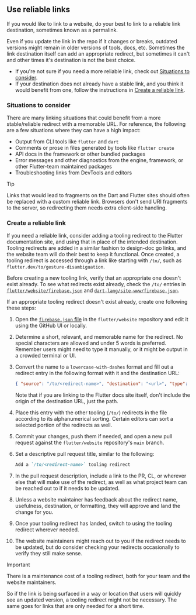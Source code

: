 ## Use reliable links

If you would like to link to a website,
do your best to link to a reliable link destination,
sometimes known as a permalink.

Even if you update the link in the repo if it changes or breaks,
outdated versions might remain in older versions of tools, docs, etc.
Sometimes the link destination itself can add an appropriate redirect,
but sometimes it can't and other times it's destination is not the best choice.

- If you're not sure if you need a more reliable link,
  check out [Situations to consider](#situations-to-consider).
- If your destination does not already have a stable link,
  and you think it would benefit from one,
  follow the instructions in [Create a reliable link](#create-a-reliable-link).

### Situations to consider

There are many linking situations that could benefit from a more
stable/reliable redirect with a memorable URL.
For reference, the following are a few situations where
they can have a high impact:

- Output from CLI tools like `flutter` and `dart`
- Comments or prose in files generated by tools like `flutter create`
- API docs in the framework or other bundled packages
- Error messages and other diagnostics from the engine, framework, or
  other Flutter-team maintained packages
- Troubleshooting links from DevTools and editors

> [!TIP]
> Links that would lead to fragments on the Dart and Flutter sites
> should often be replaced with a custom reliable link.
> Browsers don't send URI fragments to the server,
> so redirecting them needs extra client-side handling.


### Create a reliable link

If you need a reliable link, consider
adding a tooling redirect to the Flutter documentation site,
and using that in place of the intended destination.
Tooling redirects are added in a similar fashion to design-doc go links,
and the website team will do their best to keep it functional.
Once created, a tooling redirect is accessed through a link like
starting with `/to/`, such as `flutter.dev/to/gesture-disambiguation`.

Before creating a new tooling link,
verify that an appropriate one doesn't exist already.
To see what redirects exist already, check the `/to/` entries in
[`flutter/website/firebase.json`][flutter-redirects] and
[`dart-lang/site-www/firebase.json`][dart-redirects].

If an appropriate tooling redirect doesn't exist already,
create one following these steps:

 1. Open the [`firebase.json` file][flutter-redirects] in the
    `flutter/website` repository and edit it using the GitHub UI or locally.
 2. Determine a short, relevant, and memorable name for the redirect.
    No special characters are allowed and under 5 words is preferred.
    Remember users might need to type it manually, or it might be output
    in a crowded terminal or UI.
 3. Convert the name to a `lowercase-with-dashes` format and fill out
    a redirect entry in the following format with it and the destination URL:

    ```json
    { "source": "/to/<redirect-name>", "destination": "<url>", "type": 301 }
    ```

    Note that if you are linking to the Flutter docs site itself,
    don't include the origin of the destination URL, just the path.
 4. Place this entry with the other tooling (`/to/`) redirects in the file
    according to its alphanumerical sorting.
    Certain editors can sort a selected portion of the redirects as well.
 5. Commit your changes, push them if needed, and open a new pull request
    against the `flutter/website` repository's `main` branch.
 6. Set a descriptive pull request title, similar to the following:

    ```markdown
    Add a `/to/<redirect-name>` tooling redirect
    ```
 7. In the pull request description, include a link to the PR, CL, or
    wherever else that will make use of the redirect, as well as
    what project team can be reached out to if it needs to be updated.
 8. Unless a website maintainer has feedback about the
    redirect name, usefulness, destination, or formatting,
    they will approve and land the change for you.
 9. Once your tooling redirect has landed,
    switch to using the tooling redirect wherever needed.
10. The website maintainers might reach out to you
    if the redirect needs to be updated, but do consider
    checking your redirects occasionally to verify they still make sense.

> [!IMPORTANT]
> There is a maintenance cost of a tooling redirect,
> both for your team and the website maintainers.
>
> So if the link is being surfaced in a way or location
> that users will quickly see an updated version,
> a tooling redirect might not be necessary.
> The same goes for links that are only needed for a short time.

[flutter-redirects]: https://github.com/flutter/website/blob/main/firebase.json
[dart-redirects]: https://github.com/dart-lang/site-www/blob/main/firebase.json
